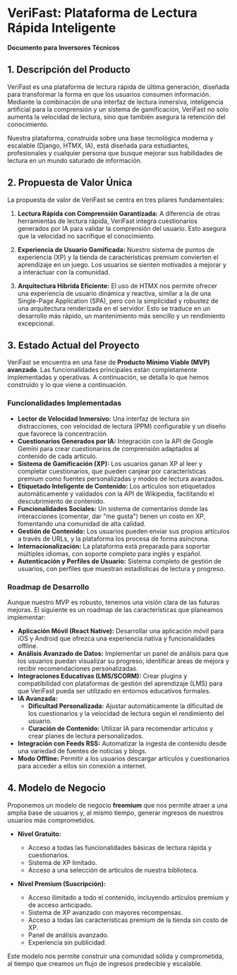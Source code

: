 # VeriFast: Plataforma de Lectura Rápida Inteligente

**Documento para Inversores Técnicos**

## 1. Descripción del Producto

VeriFast es una plataforma de lectura rápida de última generación, diseñada para transformar la forma en que los usuarios consumen información. Mediante la combinación de una interfaz de lectura inmersiva, inteligencia artificial para la comprensión y un sistema de gamificación, VeriFast no solo aumenta la velocidad de lectura, sino que también asegura la retención del conocimiento.

Nuestra plataforma, construida sobre una base tecnológica moderna y escalable (Django, HTMX, IA), está diseñada para estudiantes, profesionales y cualquier persona que busque mejorar sus habilidades de lectura en un mundo saturado de información.

## 2. Propuesta de Valor Única

La propuesta de valor de VeriFast se centra en tres pilares fundamentales:

1.  **Lectura Rápida con Comprensión Garantizada:** A diferencia de otras herramientas de lectura rápida, VeriFast integra cuestionarios generados por IA para validar la comprensión del usuario. Esto asegura que la velocidad no sacrifique el conocimiento.

2.  **Experiencia de Usuario Gamificada:** Nuestro sistema de puntos de experiencia (XP) y la tienda de características premium convierten el aprendizaje en un juego. Los usuarios se sienten motivados a mejorar y a interactuar con la comunidad.

3.  **Arquitectura Híbrida Eficiente:** El uso de HTMX nos permite ofrecer una experiencia de usuario dinámica y reactiva, similar a la de una Single-Page Application (SPA), pero con la simplicidad y robustez de una arquitectura renderizada en el servidor. Esto se traduce en un desarrollo más rápido, un mantenimiento más sencillo y un rendimiento excepcional.

## 3. Estado Actual del Proyecto

VeriFast se encuentra en una fase de **Producto Mínimo Viable (MVP) avanzado**. Las funcionalidades principales están completamente implementadas y operativas. A continuación, se detalla lo que hemos construido y lo que viene a continuación.

### Funcionalidades Implementadas

*   **Lector de Velocidad Inmersivo:** Una interfaz de lectura sin distracciones, con velocidad de lectura (PPM) configurable y un diseño que favorece la concentración.
*   **Cuestionarios Generados por IA:** Integración con la API de Google Gemini para crear cuestionarios de comprensión adaptados al contenido de cada artículo.
*   **Sistema de Gamificación (XP):** Los usuarios ganan XP al leer y completar cuestionarios, que pueden canjear por características premium como fuentes personalizadas y modos de lectura avanzados.
*   **Etiquetado Inteligente de Contenido:** Los artículos son etiquetados automáticamente y validados con la API de Wikipedia, facilitando el descubrimiento de contenido.
*   **Funcionalidades Sociales:** Un sistema de comentarios donde las interacciones (comentar, dar "me gusta") tienen un costo en XP, fomentando una comunidad de alta calidad.
*   **Gestión de Contenido:** Los usuarios pueden enviar sus propios artículos a través de URLs, y la plataforma los procesa de forma asíncrona.
*   **Internacionalización:** La plataforma está preparada para soportar múltiples idiomas, con soporte completo para inglés y español.
*   **Autenticación y Perfiles de Usuario:** Sistema completo de gestión de usuarios, con perfiles que muestran estadísticas de lectura y progreso.

### Roadmap de Desarrollo

Aunque nuestro MVP es robusto, tenemos una visión clara de las futuras mejoras. El siguiente es un roadmap de las características que planeamos implementar:

*   **Aplicación Móvil (React Native):** Desarrollar una aplicación móvil para iOS y Android que ofrezca una experiencia nativa y funcionalidades offline.
*   **Análisis Avanzado de Datos:** Implementar un panel de análisis para que los usuarios puedan visualizar su progreso, identificar áreas de mejora y recibir recomendaciones personalizadas.
*   **Integraciones Educativas (LMS/SCORM):** Crear plugins y compatibilidad con plataformas de gestión del aprendizaje (LMS) para que VeriFast pueda ser utilizado en entornos educativos formales.
*   **IA Avanzada:**
    *   **Dificultad Personalizada:** Ajustar automáticamente la dificultad de los cuestionarios y la velocidad de lectura según el rendimiento del usuario.
    *   **Curación de Contenido:** Utilizar IA para recomendar artículos y crear planes de lectura personalizados.
*   **Integración con Feeds RSS:** Automatizar la ingesta de contenido desde una variedad de fuentes de noticias y blogs.
*   **Modo Offline:** Permitir a los usuarios descargar artículos y cuestionarios para acceder a ellos sin conexión a internet.

## 4. Modelo de Negocio

Proponemos un modelo de negocio **freemium** que nos permite atraer a una amplia base de usuarios y, al mismo tiempo, generar ingresos de nuestros usuarios más comprometidos.

*   **Nivel Gratuito:**
    *   Acceso a todas las funcionalidades básicas de lectura rápida y cuestionarios.
    *   Sistema de XP limitado.
    *   Acceso a una selección de artículos de nuestra biblioteca.

*   **Nivel Premium (Suscripción):**
    *   Acceso ilimitado a todo el contenido, incluyendo artículos premium y de acceso anticipado.
    *   Sistema de XP avanzado con mayores recompensas.
    *   Acceso a todas las características premium de la tienda sin costo de XP.
    *   Panel de análisis avanzado.
    *   Experiencia sin publicidad.

Este modelo nos permite construir una comunidad sólida y comprometida, al tiempo que creamos un flujo de ingresos predecible y escalable.